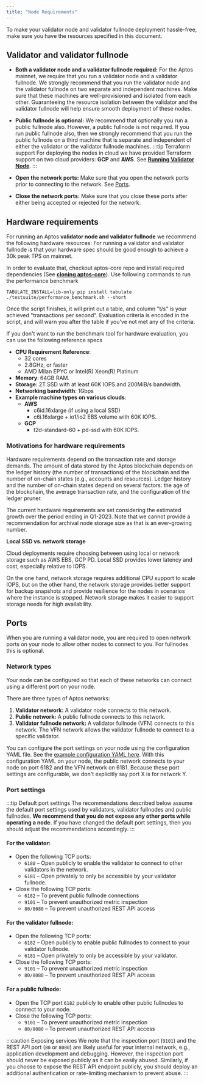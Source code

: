 ```yaml
---
title: "Node Requirements"
---
```


To make your validator node and validator fullnode deployment hassle-free, make sure you have the resources specified in this document.

## Validator and validator fullnode

- **Both a validator node and a validator fullnode required:** For the Aptos mainnet, we require that you run a validator node and a validator fullnode. We strongly recommend that you run the validator node and the validator fullnode on two separate and independent machines. Make sure that these machines are well-provisioned and isolated from each other. Guaranteeing the resource isolation between the validator and the validator fullnode will help ensure smooth deployment of these nodes.
- **Public fullnode is optional:** We recommend that optionally you run a public fullnode also. However, a public fullnode is not required. If you run public fullnode also, then we strongly recommend that you run the public fullnode on a third machine that is separate and independent of either the validator or the validator fullnode machines.
  :::tip Terraform support
  For deploying the nodes in cloud we have provided Terraform support on two cloud providers: **GCP** and **AWS**. See [**Running Validator Node**](running-validator-node/index.md).
  :::

- **Open the network ports:** Make sure that you open the network ports prior to connecting to the network. See [Ports](#ports).
- **Close the network ports:** Make sure that you close these ports after either being accepted or rejected for the network.

## Hardware requirements

For running an Aptos **validator node and validator fullnode** we recommend the following hardware resources:
For running a validator and validator fullnode is that your hardware spec should be good enough to achieve a 30k peak
TPS on mainnet.

In order to evaluate that, checkout aptos-core repo and install required dependencies (See [**cloning aptos-core**](https://aptos.dev/guides/building-from-source#clone-the-aptos-core-repo)).
Use following commands to run the performance benchmark

```
TABULATE_INSTALL=lib-only pip install tabulate
./testsuite/performance_benchmark.sh --short
```

Once the script finishes, it will print out a table, and column "t/s" is your achieved "transactions per second". Evaluation criteria is encoded in the script, and will warn you after the table if you've not met any of the criteria.

If you don't want to run the benchmark tool for hardware evaluation, you can use the following reference specs

- **CPU Requirement Reference**:
  - 32 cores
  - 2.8GHz, or faster
  - AMD Milan EPYC or Intel(R) Xeon(R) Platinum
- **Memory**: 64GB RAM.
- **Storage**: 2T SSD with at least 60K IOPS and 200MiB/s bandwidth.
- **Networking bandwidth**: 1Gbps
- **Example machine types on various clouds**:
  - **AWS**
    - c6id.16xlarge (if using a local SSD)
    - c6i.16xlarge + io1/io2 EBS volume with 60K IOPS.
  - **GCP**
    - t2d-standard-60 + pd-ssd with 60K IOPS.

### Motivations for hardware requirements

Hardware requirements depend on the transaction rate and storage demands. The amount of data stored by the Aptos blockchain depends on the ledger history (the number of transactions) of the blockchain and the number of on-chain states (e.g., accounts and resources). Ledger history and the number of on-chain states depend on several factors: the age of the blockchain, the average transaction rate, and the configuration of the ledger pruner.

The current hardware requirements are set considering the estimated growth over the period ending in Q1-2023. Note that we cannot provide a recommendation for archival node storage size as that is an ever-growing number.

**Local SSD vs. network storage**

Cloud deployments require choosing between using local or network storage such as AWS EBS, GCP PD. Local SSD provides lower latency and cost, especially relative to IOPS.

On the one hand, network storage requires additional CPU support to scale IOPS, but on the other hand, the network storage provides better support for backup snapshots and provide resilience for the nodes in scenarios where the instance is stopped. Network storage makes it easier to support storage needs for high availability.

## Ports

When you are running a validator node, you are required to open network ports on your node to allow other nodes to connect to you. For fullnodes this is optional.

### Network types

Your node can be configured so that each of these networks can connect using a different port on your node.

There are three types of Aptos networks:

1. **Validator network:** A validator node connects to this network.
2. **Public network:** A public fullnode connects to this network.
3. **Validator fullnode network:** A validator fullnode (VFN) connects to this network. The VFN network allows the validator fullnode to connect to a specific validator.

You can configure the port settings on your node using the configuration YAML file. See the [example configuration YAML here](https://github.com/aptos-labs/aptos-core/blob/4ce85456853c7b19b0a751fb645abd2971cc4c0c/docker/compose/aptos-node/fullnode.yaml#L10-L9). With this configuration YAML on your node, the public network connects to your node on port 6182 and the VFN network on 6181. Because these port settings are configurable, we don't explicitly say port X is for network Y.

### Port settings

:::tip Default port settings
The recommendations described below assume the default port settings used by validators, validator fullnodes and public fullnodes. **We recommend that you do not expose any other ports while operating a node.** If you have changed the default port settings, then you should adjust the recommendations accordingly.
:::

#### For the validator:

- Open the following TCP ports:
  - `6180` – Open publicly to enable the validator to connect to other validators in the network.
  - `6181` – Open privately to only be accessible by your validator fullnode.
- Close the following TCP ports:
  - `6182` – To prevent public fullnode connections
  - `9101` – To prevent unauthorized metric inspection
  - `80/8080` – To prevent unauthorized REST API access

#### For the validator fullnode:

- Open the following TCP ports:
  - `6182` – Open publicly to enable public fullnodes to connect to your validator fullnode.
  - `6181` – Open privately to only be accessible by your validator.
- Close the following TCP ports:
  - `9101` – To prevent unauthorized metric inspection
  - `80/8080` – To prevent unauthorized REST API access

#### For a public fullnode:

- Open the TCP port `6182` publicly to enable other public fullnodes to connect to your node.
- Close the following TCP ports:
  - `9101` – To prevent unauthorized metric inspection
  - `80/8080` – To prevent unauthorized REST API access

:::caution Exposing services
We note that the inspection port (`9101`) and the REST API port (`80` or `8080`) are likely useful for your internal network, e.g., application development and debugging. However, the inspection port should never be exposed publicly as it can be easily abused. Similarly, if you choose to expose the REST API endpoint publicly, you should deploy an additional authentication or rate-limiting mechanism to prevent abuse.
:::

